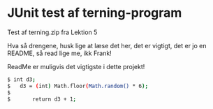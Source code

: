 # JUnit test af terning-program
Test af terning.zip fra Lektion 5

Hva så drengene, husk lige at læse det her, det er vigtigt, det er jo en README, så read lige me, ikk Frank!

ReadMe er muligvis det vigtigste i dette projekt!


```sh
$ int d3;
$	d3 = (int) Math.floor(Math.random() * 6);
$						           
$		return d3 + 1;   
```
